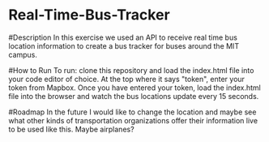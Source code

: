 # Real-Time-Bus-Tracker
#Description
In this exercise we used an API to receive real time bus location information to create a bus tracker for buses around the MIT campus.

#How to Run
To run: clone this repository and load the index.html file into your code editor of choice.
At the top where it says "token", enter your token from Mapbox.
Once you have entered your token, load the index.html file into the browser and watch the bus locations update every 15 seconds.

#Roadmap
In the future I would like to change the location and maybe see what other kinds of transportation organizations offer their information live to be used like this. Maybe airplanes?
